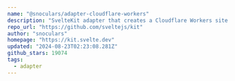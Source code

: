 ```yaml
---
name: "@snoculars/adapter-cloudflare-workers"
description: "SvelteKit adapter that creates a Cloudflare Workers site using a function for dynamic server rendering"
repo_url: "https://github.com/sveltejs/kit"
author: "snoculars"
homepage: "https://kit.svelte.dev"
updated: "2024-08-23T02:23:08.281Z"
github_stars: 19074
tags: 
  - adapter
---
```

